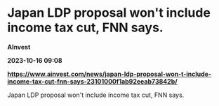 # Japan LDP proposal won't include income tax cut, FNN says.
**AInvest**

**2023-10-16 09:08**

**https://www.ainvest.com/news/japan-ldp-proposal-won-t-include-income-tax-cut-fnn-says-23101000f1ab92eeab73842b/**

Japan LDP proposal won't include income tax cut, FNN says.